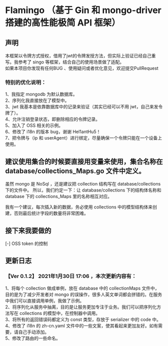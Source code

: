 # Flamingo （基于 Gin 和 mongo-driver 搭建的高性能极简 API 框架）



## 声明
本框架以令牌方式授权，借用了jwt的令牌发授方法，但实际上验证已经自己重写。我参考了 singo 等框架，结合自己的使用场景做了适配。  
如果本项目你发现有任何BUG 、使用疑问或者优化意见，欢迎提交PullRequest

### 特别的优化说明：

1、我指定 mongodb 为默认数据库。  
2、序列化我直接放在了模型中。  
3、jwt 我基本是依靠数据库中的记录来验证（其实已经可以不用 jwt，自己来发令牌了）。  
4、允许注销登录状态，即删除相应的令牌记录。  
5、加入了 OSS 相关的示例。  
6、修改了 i18n 的版本 bug，谢谢 Hel1antHu5！  
7、把令牌与（ip 和 userAgent）进行绑定，尽量确保一个令牌只能在一个设备上使用。

## 建议使用集合的时候要直接用变量来使用，集合名称在 database/collections_Maps.go 文件中定义。

虽然 mongo 是 NoSql ，还是建议把 collection 结构写在 database/collections 下的文件中。
所以，我们约定一下：让 database/collections 下的结构体名称和 database 下的 collections_Maps 里的名称相互对应。

我有一个建议，每次插入新的数据，务必使用 collections 中的模型结构体来创建，否则最后统计字段的数量将非常困难。

## 接下来我要做的

[-] OSS token 的控制

## 更新日志
### 【Ver 0.1.2】 2021年1月30日 17:06 ，本次更新内容有：
1、将每个 collection 做成单例，放在 database 中的 collectionMaps 文件中，目的是为了减少开发者对 mongo 的误操作，很多人英文单词都会拼错的。在服务中我们可以直接调用单例，我做了示例。  
2、将序列化从服务中抽离，目的是让服务更加专注于业务。我们可以把序列化方法写在 collections 的模型中，在控制器中调用。  
3、将所有的返回错误码都定义为 const 类型，存放于 serializer 中的 code 中。  
4、修改了 i18n 的 zh-cn.yaml 文件中的一些文案，使其看起来更加友好。如有需要，请自己手动添加。  
5、修改了路由的一些命名。
